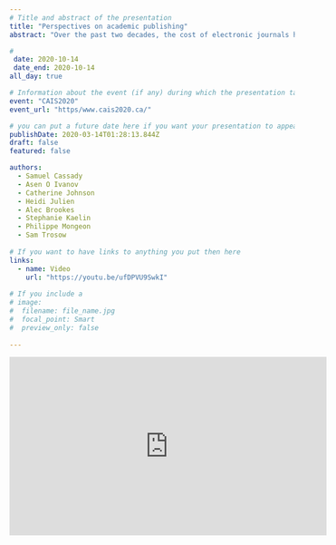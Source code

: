 ```yaml
---
# Title and abstract of the presentation
title: "Perspectives on academic publishing"
abstract: "Over the past two decades, the cost of electronic journals has continually grown to the point that many academic libraries today find it financially unsustainable. This has made it necessary for librarians to begin cancelling major journal subscription packages, known colloquially as big deal packages. The cancellation of big deal packages is complex, and at present, poorly understood practice revolving around the analysis of a range of quantitative and qualitative data. Moreover, it also has a distinct micro-political dimension as it involves reconciling the, at times, conflicting interests of faculty, students, librarians, and publishers. This panel seeks to initiate a dialogue between a diverse group of stakeholders with interests in this issue. It is expected that this dialogue will increase awareness of the complexity involved in managing the size, scope, and cost of big deal subscription packages and will give voice to multiple perspectives on the issue. As such, it is hoped that the panel will contribute to finding common ground from which we can collectively begin thinking about how the symbiotic relationship between academic libraries and publishers can be reinvented."

# 
 date: 2020-10-14
 date_end: 2020-10-14
all_day: true

# Information about the event (if any) during which the presentation takes place.
event: "CAIS2020" 
event_url: "https/www.cais2020.ca/"

# you can put a future date here if you want your presentation to appear only a bit later
publishDate: 2020-03-14T01:28:13.844Z
draft: false
featured: false

authors:
  - Samuel Cassady
  - Asen O Ivanov
  - Catherine Johnson
  - Heidi Julien
  - Alec Brookes
  - Stephanie Kaelin
  - Philippe Mongeon
  - Sam Trosow
  
# If you want to have links to anything you put then here
links:
  - name: Video
    url: "https://youtu.be/ufDPVU9SwkI"
  
# If you include a 
# image:
#  filename: file_name.jpg 
#  focal_point: Smart
#  preview_only: false
  
---
```


<iframe width="560" height="315" src="https://www.youtube.com/embed/ufDPVU9SwkI" frameborder="0" allow="accelerometer; autoplay; clipboard-write; encrypted-media; gyroscope; picture-in-picture" allowfullscreen></iframe>
